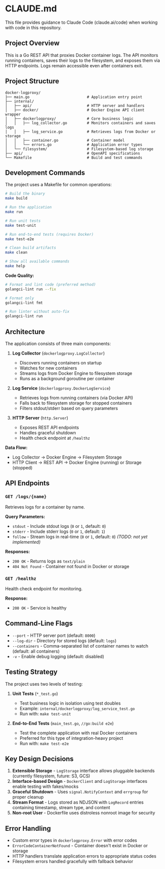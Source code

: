 # CLAUDE.md

This file provides guidance to Claude Code (claude.ai/code) when working with code in this repository.

## Project Overview

This is a Go REST API that proxies Docker container logs. The API monitors running containers, saves their logs to the filesystem, and exposes them via HTTP endpoints. Logs remain accessible even after containers exit.

## Project Structure

```
docker-logproxy/
├── main.go                          # Application entry point
├── internal/
│   ├── api/                         # HTTP server and handlers
│   ├── docker/                      # Docker Engine API client wrapper
│   ├── dockerlogproxy/              # Core business logic
│   │   ├── log_collector.go         # Monitors containers and saves logs
│   │   ├── log_service.go           # Retrieves logs from Docker or storage
│   │   ├── container.go             # Container model
│   │   └── errors.go                # Application error types
│   └── filesystem/                  # Filesystem-based log storage
├── api/                             # OpenAPI specifications
└── Makefile                         # Build and test commands
```

## Development Commands

The project uses a Makefile for common operations:

```bash
# Build the binary
make build

# Run the application
make run

# Run unit tests
make test-unit

# Run end-to-end tests (requires Docker)
make test-e2e

# Clean build artifacts
make clean

# Show all available commands
make help
```

**Code Quality:**

```bash
# Format and lint code (preferred method)
golangci-lint run --fix

# Format only
golangci-lint fmt

# Run linter without auto-fix
golangci-lint run
```

## Architecture

The application consists of three main components:

1. **Log Collector** (`dockerlogproxy.LogCollector`)
   - Discovers running containers on startup
   - Watches for new containers
   - Streams logs from Docker Engine to filesystem storage
   - Runs as a background goroutine per container

2. **Log Service** (`dockerlogproxy.DockerLogService`)
   - Retrieves logs from running containers (via Docker API)
   - Falls back to filesystem storage for stopped containers
   - Filters stdout/stderr based on query parameters

3. **HTTP Server** (`http.Server`)
   - Exposes REST API endpoints
   - Handles graceful shutdown
   - Health check endpoint at `/healthz`

**Data Flow:**
- Log Collector → Docker Engine → Filesystem Storage
- HTTP Client → REST API → Docker Engine (running) or Storage (stopped)

## API Endpoints

### `GET /logs/{name}`

Retrieves logs for a container by name.

**Query Parameters:**
- `stdout` - Include stdout logs (`0` or `1`, default: `0`)
- `stderr` - Include stderr logs (`0` or `1`, default: `1`)
- `follow` - Stream logs in real-time (`0` or `1`, default: `0`) *(TODO: not yet implemented)*

**Responses:**
- `200 OK` - Returns logs as `text/plain`
- `404 Not Found` - Container not found in Docker or storage

### `GET /healthz`

Health check endpoint for monitoring.

**Response:**
- `200 OK` - Service is healthy

## Command-Line Flags

- `--port` - HTTP server port (default: `8000`)
- `--log-dir` - Directory for stored logs (default: `logs`)
- `--containers` - Comma-separated list of container names to watch (default: all containers)
- `-v` - Enable debug logging (default: disabled)

## Testing Strategy

The project uses two levels of testing:

1. **Unit Tests** (`*_test.go`)
   - Test business logic in isolation using test doubles
   - Example: `internal/dockerlogproxy/log_service_test.go`
   - Run with: `make test-unit`

2. **End-to-End Tests** (`main_test.go`, `//go:build e2e`)
   - Test the complete application with real Docker containers
   - Preferred for this type of integration-heavy project
   - Run with: `make test-e2e`

## Key Design Decisions

1. **Extensible Storage** - `LogStorage` interface allows pluggable backends (currently filesystem, future: S3, GCS)
2. **Interface-based Design** - `DockerClient` and `LogStorage` interfaces enable testing with fakes/mocks
3. **Graceful Shutdown** - Uses `signal.NotifyContext` and `errgroup` for proper cleanup
4. **Stream Format** - Logs stored as NDJSON with `LogRecord` entries containing timestamp, stream type, and content
5. **Non-root User** - Dockerfile uses distroless nonroot image for security

## Error Handling

- Custom error types in `dockerlogproxy.Error` with error codes
- `ErrorCodeContainerNotFound` - Container doesn't exist in Docker or storage
- HTTP handlers translate application errors to appropriate status codes
- Filesystem errors handled gracefully with fallback behavior

